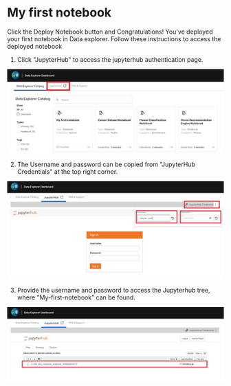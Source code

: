 
# My first notebook

<p>Click the Deploy Notebook button and Congratulations! You've deployed your first notebook in Data explorer. Follow these instructions to access the deployed notebook</p>

1. Click "JupyterHub" to access the jupyterhub authentication page.

![jupyterhub](_images/jupyterhub.JPG)


2. The Username and password can be copied from "JupyterHub Credentials" at the top right corner.

![loginpage](_images/loginpage-n.JPG)


3. Provide the username and password to access the Jupyterhub tree, where "My-first-notebook" can be found.

![notebook](_images/notebook.JPG)




